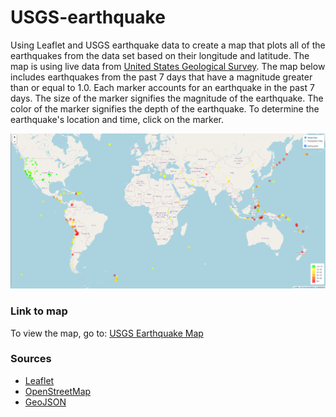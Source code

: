 # USGS-earthquake
Using Leaflet and USGS earthquake data to create a map that plots all of the earthquakes from the data set based on their longitude and latitude. The map is using live data from [United States Geological Survey](https://earthquake.usgs.gov/earthquakes/feed/v1.0/geojson.php). The map below includes earthquakes from the past 7 days that have a magnitude greater than or equal to 1.0. Each marker accounts for an earthquake in the past 7 days. The size of the marker signifies the magnitude of the earthquake. The color of the marker signifies the depth of the earthquake. To determine the earthquake's location and time, click on the marker.

![](https://github.com/savi09/USGS-earthquake/blob/f572e7c398adf556418b58e7fab967177252144d/GeoJSON%20Map.png)

### Link to map
To view the map, go to: [USGS Earthquake Map](https://savi09.github.io/USGS-earthquake/)

### Sources
  * [Leaflet](https://leafletjs.com/)
  * [OpenStreetMap](https://www.openstreetmap.org/copyright)
  * [GeoJSON](https://earthquake.usgs.gov/earthquakes/feed/v1.0/geojson.php)
